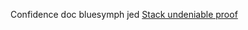 Confidence doc bluesymph jed
[Stack undeniable proof](https://www.linkedin.com/posts/stevenbartlett-123_there-is-so-much-talk-around-how-to-become-activity-7051585576797380608-OVQV?utm_source=share&utm_medium=member_desktop)